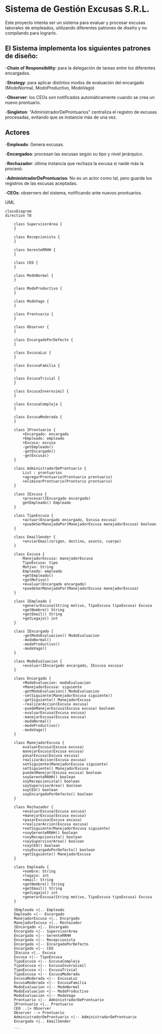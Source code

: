 ﻿# Sistema de Gestión Excusas S.R.L.

Este proyecto intenta ser un sistema para evaluar y procesar excusas laborales de empleados, utilizando diferentes patrones de diseño y no compilando para lograrlo.

## El Sistema implementa los siguientes patrones de diseño:

-**Chain of Responsibility**: para la delegación de tareas entre los diferentes encargados.

-**Strategy**: para aplicar distintos modos de evaluación del encargado (ModoNormal, ModoProductivo, ModoVago)

-**Observer**: los CEOs son notificados automáticamente cuando se crea un nuevo prontuario.

-**Singleton**: "AdministradorDeProntuarios" centraliza el registro de excusas procesadas, evitando que se instancie más de una vez.

## Actores

-**Empleado**: Genera excusas.

-**Encargados**: procesan las excusas según su tipo y nivel jerárquico.

-**Rechazador**: última instancia que rechaza la excusa si naide más la procesó.

-**AdministradorDeProntuarios**: No es un actor como tal, pero guarda los registros de las excusas aceptadas.

-**CEOs**: observers del sistema, notificando ante nuevos prontuarios.

UML 

```mermaid
classDiagram
direction TB

    class SupervisorArea {
    }

    class Recepcionista {
    }

    class GerenteRRHH {
    }

    class CEO {
    }
    
    class ModoNormal {
    }

    class ModoProductivo {
    }

    class ModoVago {
    }

    class Prontuario {
    }

    class Observer {
    }

    class EncargadoPorDefecto {
    }

    class ExcusaLuz {
    }

    class ExcusaFamilia {
    }

    class ExcusaTrivial {
    }

    class ExcusaInverosimil {
    }

    class ExcusaCompleja {
    }

    class ExcusaModerada {
    }

    class IProntuario {
	    +Encargado: encargado
	    +Empleado: empleado
	    +Excusa: excusa
	    -getEmpleado()
	    -getEncargado()
	    -getExcusa()
    }

    class AdministradorDeProntuario {
	    List : prontuarios
	    +agregarProntuario(Prontuario prontuario)
	    +eliminarProntuario(Prontario prontuario)
    }

    class IExcusa {
	    +procesar(IEncargado encargado)
	    getEmpleado() Empleado
    }

    class TipoExcusa {
	    +actuar(Encargado encargado, Excusa excusa)
	    +puedeSerManejadaPor(ManejadorExcusa manejadorExcusa) boolean
    }

    class EmailSender {
	    +enviarEmail(origen, destino, asunto, cuerpo)
    }

    class Excusa {
	    ManejadorExcusa: manejadorExcusa
	    TipoExcusa: tipo
	    Motivo: String
	    Empleado: empleado
	    +getEmpleado()
	    +getMotivo()
	    +evaluar(Encargado encargado)
	    +puedeSerManejadaPor(ManejadorExcusa manejadorExcusa)
    }

    class IEmpleado {
	    +generarExcusa(String motivo, TipoExcusa tipoExcusa) Excusa
	    +getNombre() String
	    +getEmail() String
	    +getLegajo() int
    }

    class IEncargado {
	    -getModoEvaluacion() ModoEvaluacion
	    -modoNormal()
	    -modoProductivo()
	    -modoVago()
    }

    class ModoEvaluacion {
	    +evaluar(IEncargado encargado, IExcusa excusa)
    }

    class Encargado {
	    +ModoEvaluacion: modoEvaluacion
	    +ManejadorExcusa: siguiente
	    -getModoEvaluacion() ModoEvaluacion
	    -setSiguiente(ManejadorExcusa siguiente))
	    -getSiguiente() ManejadorExcusa
	    -realizarAccion(Excusa excusa)
	    -puedeManejarExcusa(Excusa excusa) boolean
	    -evaluarExcusa(Excusa excusa)
	    -manejarExcusa(Excusa excusa)
	    -modoNormal()
	    -modoProductivo()
	    -modoVago()
    }

    class ManejadorExcusa {
	    evaluarExcusa(Excusa excusa)
	    manejarExcusa(Excusa excusa)
	    pasarExcusa(Excusa excusa)
	    realizarAccion(Excusa excusa)
	    setSiguiente(ManejadorExcusa siguiente)
	    setSiguiente() ManejadorExcusa
	    puedenManejar(Excusa excusa) boolean
	    soyGerenteRRHH() boolean
	    soyRecepcionista() boolean
	    soySupervisorArea() boolean
	    soyCEO() boolean
	    soyEncargadoPorDefecto() boolean
    }

    class Rechazador {
	    +evaluarExcusa(Excusa excusa)
	    +manejarExcusa(Excusa excusa)
	    +pasarExcusa(Excusa excusa)
	    +realizarAccion(Excusa excusa)
	    +setSiguiente(ManejadorExcusa siguiente)
	    +soyGerenteRRHH() boolean
	    +soyRecepcionista() boolean
	    +soySupervisorArea() boolean
	    +soyCEO() boolean
	    +soyEncargadoPorDefecto() boolean
	    +getSiguiente() ManejadorExcusa
    }

    class Empleado {
	    +nombre: String
	    +legajo: int
	    +email: String
	    +getNombre() String
	    +getEmail() String
	    +getLegajo() int
	    +generarExcusa(String motivo, TipoExcusa tipoExcusa) Excusa
    }

    IEmpleado <|.. Empleado
    Empleado <|-- Encargado
    ManejadorExcusa <|.. Encargado
    ManejadorExcusa <|.. Rechazador
    IEncargado <|.. Encargado
    Encargado <|-- SupervisorArea
    Encargado <|-- GerenteRRHH
    Encargado <|-- Recepcionista
    Encargado <|-- EncargadoPorDefecto
    Encargado <|-- CEO
    IExcusa <|.. Excusa
    Excusa <|-- TipoExcusa
    TipoExcusa <|-- ExcusaCompleja
    TipoExcusa <|-- ExcusaInverosimil
    TipoExcusa <|-- ExcusaTrivial
    TipoExcusa <|-- ExcusaModerada
    ExcusaModerada <|-- ExcusaLuz
    ExcusaModerada <|-- ExcusaFamilia
    ModoEvaluacion <|-- ModoNormal
    ModoEvaluacion <|-- ModoProductivo
    ModoEvaluacion <|-- ModoVago
    Prontuario <|-- AdministradorDeProntuario
    IProntuario <|.. Prontuario
    CEO ..|> Observer
    Observer --> Prontuario
    AdministradorDeProntuario <|-- AdministradorDeProntuario
    Encargado <|.. EmailSender
   
    ```

